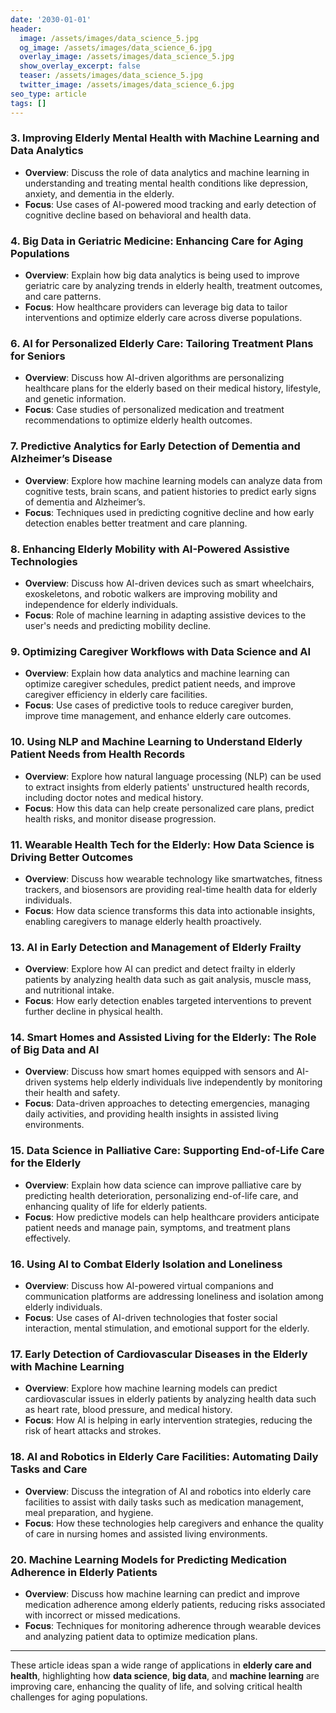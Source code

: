 ```yaml
---
date: '2030-01-01'
header:
  image: /assets/images/data_science_5.jpg
  og_image: /assets/images/data_science_6.jpg
  overlay_image: /assets/images/data_science_5.jpg
  show_overlay_excerpt: false
  teaser: /assets/images/data_science_5.jpg
  twitter_image: /assets/images/data_science_6.jpg
seo_type: article
tags: []
---
```


### 3. Improving Elderly Mental Health with Machine Learning and Data Analytics
   - **Overview**: Discuss the role of data analytics and machine learning in understanding and treating mental health conditions like depression, anxiety, and dementia in the elderly.
   - **Focus**: Use cases of AI-powered mood tracking and early detection of cognitive decline based on behavioral and health data.

### 4. Big Data in Geriatric Medicine: Enhancing Care for Aging Populations
   - **Overview**: Explain how big data analytics is being used to improve geriatric care by analyzing trends in elderly health, treatment outcomes, and care patterns.
   - **Focus**: How healthcare providers can leverage big data to tailor interventions and optimize elderly care across diverse populations.


### 6. AI for Personalized Elderly Care: Tailoring Treatment Plans for Seniors
   - **Overview**: Discuss how AI-driven algorithms are personalizing healthcare plans for the elderly based on their medical history, lifestyle, and genetic information.
   - **Focus**: Case studies of personalized medication and treatment recommendations to optimize elderly health outcomes.

### 7. Predictive Analytics for Early Detection of Dementia and Alzheimer’s Disease
   - **Overview**: Explore how machine learning models can analyze data from cognitive tests, brain scans, and patient histories to predict early signs of dementia and Alzheimer’s.
   - **Focus**: Techniques used in predicting cognitive decline and how early detection enables better treatment and care planning.

### 8. Enhancing Elderly Mobility with AI-Powered Assistive Technologies
   - **Overview**: Discuss how AI-driven devices such as smart wheelchairs, exoskeletons, and robotic walkers are improving mobility and independence for elderly individuals.
   - **Focus**: Role of machine learning in adapting assistive devices to the user's needs and predicting mobility decline.

### 9. Optimizing Caregiver Workflows with Data Science and AI
   - **Overview**: Explain how data analytics and machine learning can optimize caregiver schedules, predict patient needs, and improve caregiver efficiency in elderly care facilities.
   - **Focus**: Use cases of predictive tools to reduce caregiver burden, improve time management, and enhance elderly care outcomes.

### 10. Using NLP and Machine Learning to Understand Elderly Patient Needs from Health Records
   - **Overview**: Explore how natural language processing (NLP) can be used to extract insights from elderly patients' unstructured health records, including doctor notes and medical history.
   - **Focus**: How this data can help create personalized care plans, predict health risks, and monitor disease progression.

### 11. Wearable Health Tech for the Elderly: How Data Science is Driving Better Outcomes
   - **Overview**: Discuss how wearable technology like smartwatches, fitness trackers, and biosensors are providing real-time health data for elderly individuals.
   - **Focus**: How data science transforms this data into actionable insights, enabling caregivers to manage elderly health proactively.



### 13. AI in Early Detection and Management of Elderly Frailty
   - **Overview**: Explore how AI can predict and detect frailty in elderly patients by analyzing health data such as gait analysis, muscle mass, and nutritional intake.
   - **Focus**: How early detection enables targeted interventions to prevent further decline in physical health.

### 14. Smart Homes and Assisted Living for the Elderly: The Role of Big Data and AI
   - **Overview**: Discuss how smart homes equipped with sensors and AI-driven systems help elderly individuals live independently by monitoring their health and safety.
   - **Focus**: Data-driven approaches to detecting emergencies, managing daily activities, and providing health insights in assisted living environments.

### 15. Data Science in Palliative Care: Supporting End-of-Life Care for the Elderly
   - **Overview**: Explain how data science can improve palliative care by predicting health deterioration, personalizing end-of-life care, and enhancing quality of life for elderly patients.
   - **Focus**: How predictive models can help healthcare providers anticipate patient needs and manage pain, symptoms, and treatment plans effectively.

### 16. Using AI to Combat Elderly Isolation and Loneliness
   - **Overview**: Discuss how AI-powered virtual companions and communication platforms are addressing loneliness and isolation among elderly individuals.
   - **Focus**: Use cases of AI-driven technologies that foster social interaction, mental stimulation, and emotional support for the elderly.

### 17. Early Detection of Cardiovascular Diseases in the Elderly with Machine Learning
   - **Overview**: Explore how machine learning models can predict cardiovascular issues in elderly patients by analyzing health data such as heart rate, blood pressure, and medical history.
   - **Focus**: How AI is helping in early intervention strategies, reducing the risk of heart attacks and strokes.

### 18. AI and Robotics in Elderly Care Facilities: Automating Daily Tasks and Care
   - **Overview**: Discuss the integration of AI and robotics into elderly care facilities to assist with daily tasks such as medication management, meal preparation, and hygiene.
   - **Focus**: How these technologies help caregivers and enhance the quality of care in nursing homes and assisted living environments.



### 20. Machine Learning Models for Predicting Medication Adherence in Elderly Patients
   - **Overview**: Discuss how machine learning can predict and improve medication adherence among elderly patients, reducing risks associated with incorrect or missed medications.
   - **Focus**: Techniques for monitoring adherence through wearable devices and analyzing patient data to optimize medication plans.

---

These article ideas span a wide range of applications in **elderly care and health**, highlighting how **data science**, **big data**, and **machine learning** are improving care, enhancing the quality of life, and solving critical health challenges for aging populations.